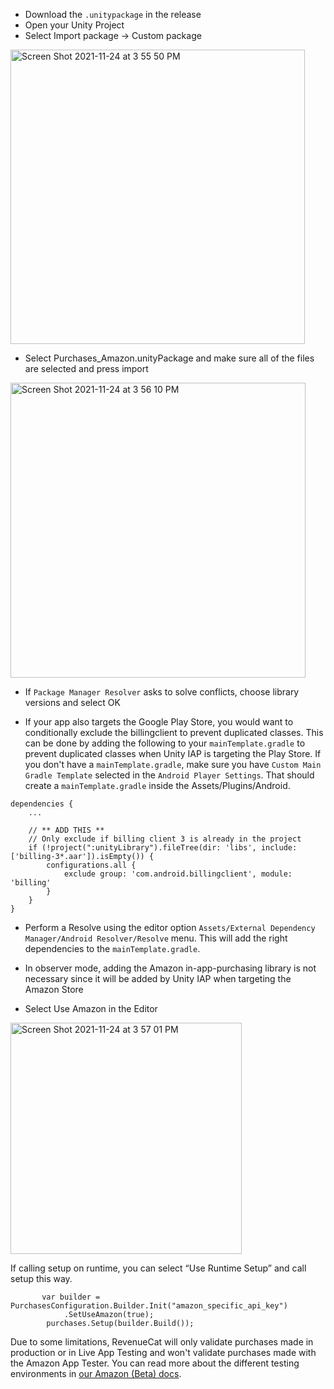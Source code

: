 - Download the `.unitypackage` in the release
- Open your Unity Project
- Select Import package -> Custom package
<img width="471" alt="Screen Shot 2021-11-24 at 3 55 50 PM" src="https://user-images.githubusercontent.com/664544/143326927-764cb381-30a7-4d8d-8f3a-3c45c1e9d67f.png">

- Select Purchases_Amazon.unityPackage and make sure all of the files are selected and press import

<img width="472" alt="Screen Shot 2021-11-24 at 3 56 10 PM" src="https://user-images.githubusercontent.com/664544/143326950-ec8d5993-cd9e-468a-9a9a-27fee8a63519.png">

- If `Package Manager Resolver` asks to solve conflicts, choose library versions and select OK

- If your app also targets the Google Play Store, you would want to conditionally exclude the billingclient to prevent duplicated classes. This can be done by adding the following to your `mainTemplate.gradle` to prevent duplicated classes when Unity IAP is targeting the Play Store. If you don't have a `mainTemplate.gradle`, make sure you have `Custom Main Gradle Template` selected in the `Android Player Settings`. That should create a `mainTemplate.gradle` inside the Assets/Plugins/Android.

```
dependencies {
    ...
    
    // ** ADD THIS **
    // Only exclude if billing client 3 is already in the project
    if (!project(":unityLibrary").fileTree(dir: 'libs', include: ['billing-3*.aar']).isEmpty()) {
        configurations.all {
            exclude group: 'com.android.billingclient', module: 'billing'
        }
    }
}
```


- Perform a Resolve using the editor option `Assets/External Dependency Manager/Android Resolver/Resolve` menu. This will add the right dependencies to the `mainTemplate.gradle`.

- In observer mode, adding the Amazon in-app-purchasing library is not necessary since it will be added by Unity IAP when targeting the Amazon Store

- Select Use Amazon in the Editor

<img width="370" alt="Screen Shot 2021-11-24 at 3 57 01 PM" src="https://user-images.githubusercontent.com/664544/143327015-c0563d7f-df10-41c3-a150-9d14988e7148.png">

If calling setup on runtime, you can select “Use Runtime Setup” and call setup this way.

```
       var builder = PurchasesConfiguration.Builder.Init("amazon_specific_api_key")
            .SetUseAmazon(true);
        purchases.Setup(builder.Build());
```

Due to some limitations, RevenueCat will only validate purchases made in production or in Live App Testing and won't validate purchases made with the Amazon App Tester. You can read more about the different testing environments in [our Amazon (Beta) docs](https://docs.revenuecat.com/docs/amazon-store-beta#sandbox-testing).